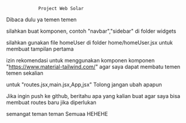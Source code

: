                 Project Web Solar

Dibaca dulu ya temen temen

silahkan buat komponen, contoh "navbar","sidebar" di folder widgets

silahkan gunakan file homeUser di folder home/homeUser.jsx untuk membuat tampilan pertama 

izin rekomendasi untuk menggunakan komponen komponen "https://www.material-tailwind.com/" agar saya dapat membatu temen temen sekalian

untuk "routes.jsx,main.jsx,App,jsx" Tolong jangan ubah apapun 

Jika ingin push ke github, beritahu apa yang kalian buat agar saya bisa membuat routes baru jika diperlukan


semangat teman teman Semuaa HEHEHE
